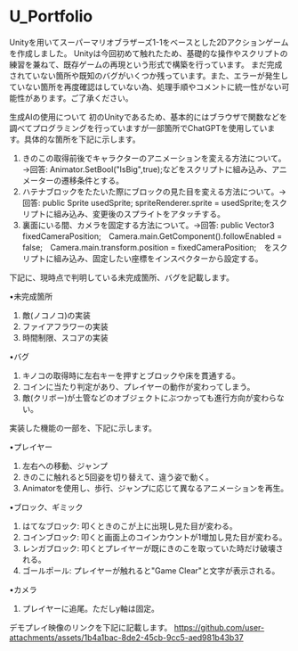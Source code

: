 # U_Portfolio

Unityを用いてスーパーマリオブラザーズ1-1をベースとした2Dアクションゲームを作成しました。
Unityは今回初めて触れたため、基礎的な操作やスクリプトの練習を兼ねて、既存ゲームの再現という形式で構築を行っています。
まだ完成されていない箇所や既知のバグがいくつか残っています。また、エラーが発生していない箇所を再度確認はしていない為、処理手順やコメントに統一性がない可能性があります。ご了承ください。

生成AIの使用について
初のUnityであるため、基本的にはブラウザで関数などを調べてプログラミングを行っていますが一部箇所でChatGPTを使用しています。具体的な箇所を下記に示します。
1. きのこの取得前後でキャラクターのアニメーションを変える方法について。→回答: Animator.SetBool("IsBig",true);などをスクリプトに組み込み、アニメーターの遷移条件とする。
2. ハテナブロックをたたいた際にブロックの見た目を変える方法について。→回答: public Sprite usedSprite; spriteRenderer.sprite = usedSprite;をスクリプトに組み込み、変更後のスプライトをアタッチする。
3. 裏面にいる間、カメラを固定する方法について。→回答: public Vector3 fixedCameraPosition;　Camera.main.GetComponent<CameraFollow>().followEnabled = false;　Camera.main.transform.position = fixedCameraPosition;　をスクリプトに組み込み、固定したい座標をインスペクターから設定する。

下記に、現時点で判明している未完成箇所、バグを記載します。

•未完成箇所
1. 敵(ノコノコ)の実装
2. ファイアフラワーの実装
3. 時間制限、スコアの実装

•バグ
1. キノコの取得時に左右キーを押すとブロックや床を貫通する。
2. コインに当たり判定があり、プレイヤーの動作が変わってしまう。
3. 敵(クリボー)が土管などのオブジェクトにぶつかっても進行方向が変わらない。

実装した機能の一部を、下記に示します。

•プレイヤー
1. 左右への移動、ジャンプ
2. きのこに触れると5回姿を切り替えて、違う姿で動く。
3. Animatorを使用し、歩行、ジャンプに応じて異なるアニメーションを再生。

•ブロック、ギミック
1. はてなブロック: 叩くときのこが上に出現し見た目が変わる。
2. コインブロック: 叩くと画面上のコインカウントが1増加し見た目が変わる。
3. レンガブロック: 叩くとプレイヤーが既にきのこを取っていた時だけ破壊される。
4. ゴールポール: プレイヤーが触れると"Game Clear"と文字が表示される。

•カメラ
1. プレイヤーに追尾。ただしy軸は固定。

デモプレイ映像のリンクを下記に記載します。
https://github.com/user-attachments/assets/1b4a1bac-8de2-45cb-9cc5-aed981b43b37
